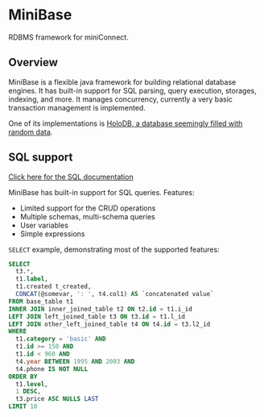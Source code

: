 # MiniBase

RDBMS framework for miniConnect.

## Overview

MiniBase is a flexible java framework for building relational database engines.
It has built-in support for SQL parsing, query execution, storages, indexing, and more.
It manages concurrency, currently a very basic transaction management is implemented.

One of its implementations is [HoloDB, a database seemingly filled with random data](https://github.com/miniconnect/holodb).

## SQL support

[Click here for the SQL documentation](SQL.md)

MiniBase has built-in support for SQL queries. Features:

- Limited support for the CRUD operations
- Multiple schemas, multi-schema queries
- User variables
- Simple expressions

`SELECT` example, demonstrating most of the supported features:

```sql
SELECT
  t3.*,
  t1.label,
  t1.created t_created,
  CONCAT(@somevar, ': ', t4.col1) AS `concatenated value`
FROM base_table t1
INNER JOIN inner_joined_table t2 ON t2.id = t1.i_id
LEFT JOIN left_joined_table t3 ON t3.id = t1.l_id
LEFT JOIN other_left_joined_table t4 ON t4.id = t3.l2_id
WHERE
  t1.category = 'basic' AND
  t1.id >= 150 AND
  t1.id < 960 AND
  t4.year BETWEEN 1995 AND 2003 AND
  t4.phone IS NOT NULL
ORDER BY
  t1.level,
  1 DESC,
  t3.price ASC NULLS LAST
LIMIT 10
```
